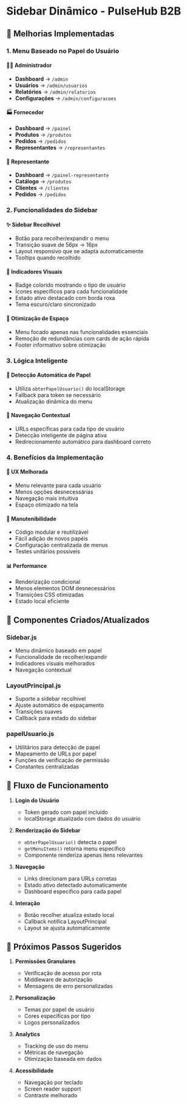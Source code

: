 # Sidebar Dinâmico - PulseHub B2B

## 🎯 Melhorias Implementadas

### 1. **Menu Baseado no Papel do Usuário**

#### 👨‍💼 Administrador
- **Dashboard** → `/admin`
- **Usuários** → `/admin/usuarios`
- **Relatórios** → `/admin/relatorios`
- **Configurações** → `/admin/configuracoes`

#### 🏭 Fornecedor
- **Dashboard** → `/painel`
- **Produtos** → `/produtos`
- **Pedidos** → `/pedidos`
- **Representantes** → `/representantes`

#### 🤝 Representante
- **Dashboard** → `/painel-representante`
- **Catálogo** → `/produtos`
- **Clientes** → `/clientes`
- **Pedidos** → `/pedidos`

### 2. **Funcionalidades do Sidebar**

#### ✨ Sidebar Recolhível
- Botão para recolher/expandir o menu
- Transição suave de 56px → 16px
- Layout responsivo que se adapta automaticamente
- Tooltips quando recolhido

#### 🎨 Indicadores Visuais
- Badge colorido mostrando o tipo de usuário
- Ícones específicos para cada funcionalidade
- Estado ativo destacado com borda roxa
- Tema escuro/claro sincronizado

#### 📱 Otimização de Espaço
- Menu focado apenas nas funcionalidades essenciais
- Remoção de redundâncias com cards de ação rápida
- Footer informativo sobre otimização

### 3. **Lógica Inteligente**

#### 🔄 Detecção Automática de Papel
- Utiliza `obterPapelUsuario()` do localStorage
- Fallback para token se necessário
- Atualização dinâmica do menu

#### 🎯 Navegação Contextual
- URLs específicas para cada tipo de usuário
- Detecção inteligente de página ativa
- Redirecionamento automático para dashboard correto

### 4. **Benefícios da Implementação**

#### 🚀 UX Melhorada
- Menu relevante para cada usuário
- Menos opções desnecessárias
- Navegação mais intuitiva
- Espaço otimizado na tela

#### 🔧 Manutenibilidade
- Código modular e reutilizável
- Fácil adição de novos papéis
- Configuração centralizada de menus
- Testes unitários possíveis

#### 📊 Performance
- Renderização condicional
- Menos elementos DOM desnecessários
- Transições CSS otimizadas
- Estado local eficiente

## 🎨 Componentes Criados/Atualizados

### Sidebar.js
- Menu dinâmico baseado em papel
- Funcionalidade de recolher/expandir
- Indicadores visuais melhorados
- Navegação contextual

### LayoutPrincipal.js
- Suporte a sidebar recolhível
- Ajuste automático de espaçamento
- Transições suaves
- Callback para estado do sidebar

### papelUsuario.js
- Utilitários para detecção de papel
- Mapeamento de URLs por papel
- Funções de verificação de permissão
- Constantes centralizadas

## 🔄 Fluxo de Funcionamento

1. **Login do Usuário**
   - Token gerado com papel incluído
   - localStorage atualizado com dados do usuário

2. **Renderização do Sidebar**
   - `obterPapelUsuario()` detecta o papel
   - `getMenuItems()` retorna menu específico
   - Componente renderiza apenas itens relevantes

3. **Navegação**
   - Links direcionam para URLs corretas
   - Estado ativo detectado automaticamente
   - Dashboard específico para cada papel

4. **Interação**
   - Botão recolher atualiza estado local
   - Callback notifica LayoutPrincipal
   - Layout se ajusta automaticamente

## 📝 Próximos Passos Sugeridos

1. **Permissões Granulares**
   - Verificação de acesso por rota
   - Middleware de autorização
   - Mensagens de erro personalizadas

2. **Personalização**
   - Temas por papel de usuário
   - Cores específicas por tipo
   - Logos personalizados

3. **Analytics**
   - Tracking de uso do menu
   - Métricas de navegação
   - Otimização baseada em dados

4. **Acessibilidade**
   - Navegação por teclado
   - Screen reader support
   - Contraste melhorado